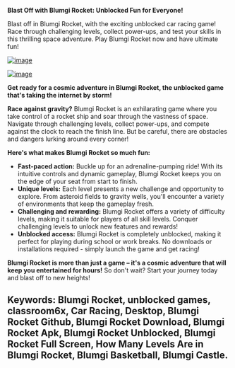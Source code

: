 **Blast Off with Blumgi Rocket: Unblocked Fun for Everyone!**

Blast off in Blumgi Rocket, with the exciting unblocked car racing game! Race through challenging levels, collect power-ups, and test your skills in this thrilling space adventure. Play Blumgi Rocket now and have ultimate fun!


[![image](https://github.com/user-attachments/assets/984e0c01-91f1-4084-9728-146a5d608a53)](https://online-generator.github.io/unblockedgames/Blumgi-Rocket-unblocked-game/)

[![image](https://github.com/user-attachments/assets/cfbe8aa6-4fb3-410d-b975-1a5b5be1b14d)](https://online-generator.github.io/unblockedgames/Blumgi-Rocket-unblocked-game/)

**Get ready for a cosmic adventure in Blumgi Rocket, the unblocked game that's taking the internet by storm!** 

**Race against gravity?** Blumgi Rocket is an exhilarating game where you take control of a rocket ship and soar through the vastness of space. Navigate through challenging levels, collect power-ups, and compete against the clock to reach the finish line. But be careful, there are obstacles and dangers lurking around every corner!

**Here's what makes Blumgi Rocket so much fun:**

* **Fast-paced action:** Buckle up for an adrenaline-pumping ride! With its intuitive controls and dynamic gameplay, Blumgi Rocket keeps you on the edge of your seat from start to finish.
* **Unique levels:**  Each level presents a new challenge and opportunity to explore.  From asteroid fields to gravity wells, you'll encounter a variety of environments that keep the gameplay fresh.
* **Challenging and rewarding:**  Blumgi Rocket offers a variety of difficulty levels, making it suitable for players of all skill levels. Conquer challenging levels to unlock new features and rewards!
* **Unblocked access:** Blumgi Rocket is completely unblocked, making it perfect for playing during school or work breaks. No downloads or installations required - simply launch the game and get racing!

**Blumgi Rocket is more than just a game – it's a cosmic adventure that will keep you entertained for hours!**  So don't wait?  Start your journey today and blast off to new heights!

## Keywords: Blumgi Rocket, unblocked games, classroom6x, Car Racing, Desktop, Blumgi Rocket Github, Blumgi Rocket Download, Blumgi Rocket Apk, Blumgi Rocket Unblocked, Blumgi Rocket Full Screen, How Many Levels Are in Blumgi Rocket, Blumgi Basketball, Blumgi Castle.

